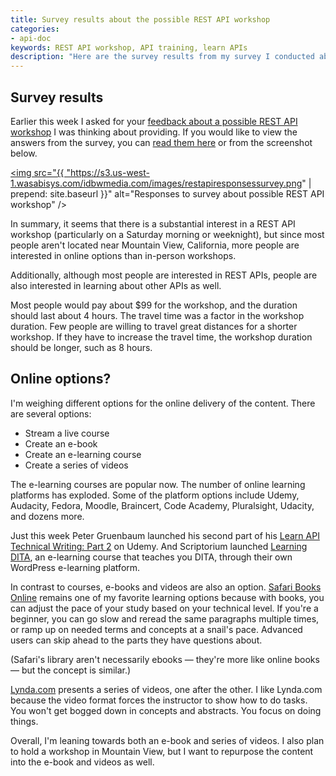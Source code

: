 ```yaml
---
title: Survey results about the possible REST API workshop
categories:
- api-doc
keywords: REST API workshop, API training, learn APIs
description: "Here are the survey results from my survey I conducted about a possible REST API workshop. Although a workshop would have a lot of appeal, many people are interested in online options since they aren't located in the area where I would give the workshop."
---
```


## Survey results

Earlier this week I asked for your [feedback about a possible REST API workshop](https://idratherbewriting.com/2015/07/20/survey-about-possible-rest-api-workshop/) I was thinking about providing. If you would like to view the answers from the survey, you can [read them here](https://www.surveymonkey.com/results/SM-NLCQLJCY/) or from the screenshot below.

<a href="https://www.surveymonkey.com/results/SM-NLCQLJCY/"><img src="{{ "https://s3.us-west-1.wasabisys.com/idbwmedia.com/images/restapiresponsessurvey.png" | prepend: site.baseurl }}" alt="Responses to survey about possible REST API workshop" /></a>



In summary, it seems that there is a substantial interest in a REST API workshop (particularly on a Saturday morning or weeknight), but since most people aren't located near Mountain View, California, more people are interested in online options than in-person workshops. 

Additionally, although most people are interested in REST APIs, people are also interested in learning about other APIs as well.

Most people would pay about $99 for the workshop, and the duration should last about 4 hours. The travel time was a factor in the workshop duration. Few people are willing to travel great distances for a shorter workshop. If they have to increase the travel time, the workshop duration should be longer, such as 8 hours.

## Online options?

I'm weighing different options for the online delivery of the content. There are several options:

* Stream a live course
* Create an e-book
* Create an e-learning course
* Create a series of videos

The e-learning courses are popular now. The number of online learning platforms has exploded. Some of the platform options include Udemy, Audacity, Fedora, Moodle, Braincert, Code Academy, Pluralsight, Udacity, and dozens more.

Just this week Peter Gruenbaum launched his second part of his [Learn API Technical Writing: Part 2](https://www.udemy.com/learn-api-technical-writing-2-rest-for-writers/) on Udemy. And Scriptorium launched [Learning DITA](http://www.learningdita.com/), an e-learning course that teaches you DITA, through their own WordPress e-learning platform.

In contrast to courses, e-books and videos are also an option. [Safari Books Online](http://safaribooksonline) remains one of my favorite learning options because with books, you can adjust the pace of your study based on your technical level. If you're a beginner, you can go slow and reread the same paragraphs multiple times, or ramp up on needed terms and concepts at a snail's pace. Advanced users can skip ahead to the parts they have questions about.

(Safari's library aren't necessarily ebooks &mdash; they're more like online books &mdash; but the concept is similar.)

[Lynda.com](http://lynda.com) presents a series of videos, one after the other. I like Lynda.com because the video format forces the instructor to show how to do tasks. You won't get bogged down in concepts and abstracts. You focus on doing things.

Overall, I'm leaning towards both an e-book and series of videos. I also plan to hold a workshop in Mountain View, but I want to repurpose the content into the e-book and videos as well.
